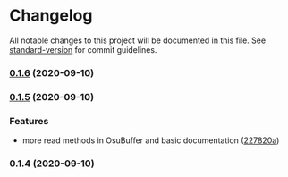 # Changelog

All notable changes to this project will be documented in this file. See [standard-version](https://github.com/conventional-changelog/standard-version) for commit guidelines.

### [0.1.6](https://github.com/brunohpaiva/osu-parser/compare/v0.1.5...v0.1.6) (2020-09-10)

### [0.1.5](https://github.com/brunohpaiva/osu-parser/compare/v0.1.4...v0.1.5) (2020-09-10)


### Features

* more read methods in OsuBuffer and basic documentation ([227820a](https://github.com/brunohpaiva/osu-parser/commit/227820ab82928cf3698ab65a1d5a8fed8d061949))

### 0.1.4 (2020-09-10)

